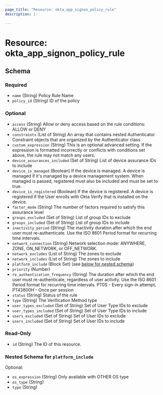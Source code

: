 ```yaml
---
page_title: "Resource: okta_app_signon_policy_rule"
description: |-
  
---
```


# Resource: okta_app_signon_policy_rule





<!-- schema generated by tfplugindocs -->
## Schema

### Required

- `name` (String) Policy Rule Name
- `policy_id` (String) ID of the policy

### Optional

- `access` (String) Allow or deny access based on the rule conditions: ALLOW or DENY
- `constraints` (List of String) An array that contains nested Authenticator Constraint objects that are organized by the Authenticator class
- `custom_expression` (String) This is an optional advanced setting. If the expression is formatted incorrectly or conflicts with conditions set above, the rule may not match any users.
- `device_assurances_included` (Set of String) List of device assurance IDs to include
- `device_is_managed` (Boolean) If the device is managed. A device is managed if it's managed by a device management system. When managed is passed, registered must also be included and must be set to true.
- `device_is_registered` (Boolean) If the device is registered. A device is registered if the User enrolls with Okta Verify that is installed on the device.
- `factor_mode` (String) The number of factors required to satisfy this assurance level
- `groups_excluded` (Set of String) List of group IDs to exclude
- `groups_included` (Set of String) List of group IDs to include
- `inactivity_period` (String) The inactivity duration after which the end user must re-authenticate. Use the ISO 8601 Period format for recurring time intervals.
- `network_connection` (String) Network selection mode: ANYWHERE, ZONE, ON_NETWORK, or OFF_NETWORK.
- `network_excludes` (List of String) The zones to exclude
- `network_includes` (List of String) The zones to include
- `platform_include` (Block Set) (see [below for nested schema](#nestedblock--platform_include))
- `priority` (Number)
- `re_authentication_frequency` (String) The duration after which the end user must re-authenticate, regardless of user activity. Use the ISO 8601 Period format for recurring time intervals. PT0S - Every sign-in attempt, PT43800H - Once per session
- `status` (String) Status of the rule
- `type` (String) The Verification Method type
- `user_types_excluded` (Set of String) Set of User Type IDs to exclude
- `user_types_included` (Set of String) Set of User Type IDs to include
- `users_excluded` (Set of String) Set of User IDs to exclude
- `users_included` (Set of String) Set of User IDs to include

### Read-Only

- `id` (String) The ID of this resource.

<a id="nestedblock--platform_include"></a>
### Nested Schema for `platform_include`

Optional:

- `os_expression` (String) Only available with OTHER OS type
- `os_type` (String)
- `type` (String)


